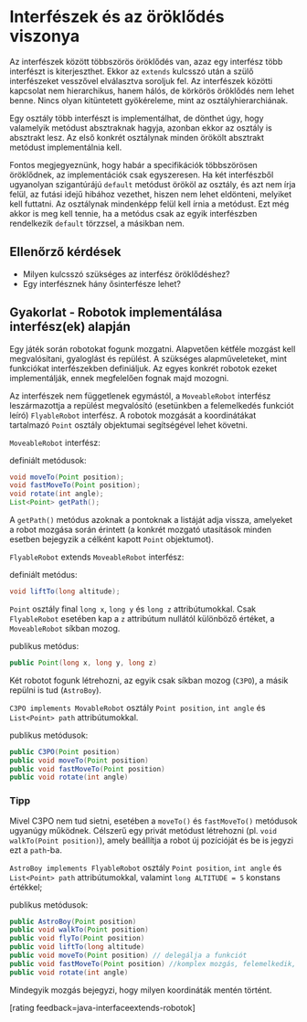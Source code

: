 # Interfészek és az öröklődés viszonya

Az interfészek között többszörös öröklődés van, azaz egy interfész több interfészt is kiterjeszthet. Ekkor az `extends` kulcsszó után a szülő interfészeket vesszővel elválasztva soroljuk fel. Az interfészek közötti kapcsolat nem hierarchikus, hanem hálós, de körkörös öröklődés nem lehet benne. Nincs olyan kitüntetett gyökéreleme, mint az osztályhierarchiának.

Egy osztály több interfészt is implementálhat, de dönthet úgy, hogy valamelyik metódust absztraknak hagyja, azonban ekkor az osztály is absztrakt lesz. Az első konkrét osztálynak minden örökölt absztrakt metódust implementálnia kell.

Fontos megjegyeznünk, hogy habár a specifikációk többszörösen öröklődnek, az implementációk csak egyszeresen. Ha két interfészből ugyanolyan szigantúrájú `default` metódust örököl az osztály, és azt nem írja felül, az futási idejű hibához vezethet, hiszen nem lehet eldönteni, melyiket kell futtatni. Az osztálynak mindenképp felül kell írnia a metódust. Ezt még akkor is meg kell tennie, ha a metódus csak az egyik interfészben rendelkezik `default` törzzsel, a másikban nem.

## Ellenőrző kérdések

* Milyen kulcsszó szükséges az interfész öröklődéshez?
* Egy interfésznek hány ősinterfésze lehet?

## Gyakorlat - Robotok implementálása interfész(ek) alapján

Egy játék során robotokat fogunk mozgatni. Alapvetően kétféle mozgást kell megvalósítani, gyaloglást és repülést.
A szükséges alapműveleteket, mint funkciókat interfészekben definiáljuk. Az egyes konkrét robotok ezeket implementálják,
ennek megfelelően fognak majd mozogni.

Az interfészek nem függetlenek egymástól, a `MoveableRobot` interfész leszármazottja a repülést megvalósító
(esetünkben a felemelkedés funkciót leíró) `FlyableRobot` interfész. A robotok mozgását a koordinátákat
tartalmazó `Point` osztály objektumai segítségével lehet követni.

`MoveableRobot` interfész:

definiált metódusok:

```java
void moveTo(Point position);
void fastMoveTo(Point position);
void rotate(int angle);
List<Point> getPath();
```
 A `getPath()` metódus azoknak a pontoknak a listáját adja vissza, amelyeket a robot mozgása során érintett
 (a konkrét mozgató utasítások minden esetben bejegyzik a célként kapott `Point` objektumot).

`FlyableRobot` extends `MoveableRobot` interfész:

definiált metódus:

```java
void liftTo(long altitude);
```

`Point` osztály final `long x`, `long y` és `long z` attribútumokkal. Csak `FlyableRobot` esetében kap
a `z` attribútum nullától különböző értéket, a `MoveableRobot` síkban mozog.

publikus metódus:

```java
public Point(long x, long y, long z)
```

Két robotot fogunk létrehozni, az egyik csak síkban mozog (`C3PO`), a másik repülni is tud (`AstroBoy`).

`C3PO implements MovableRobot` osztály  `Point position`, `int angle` és `List<Point> path` attribútumokkal.

publikus metódusok:

```java
public C3PO(Point position)
public void moveTo(Point position)
public void fastMoveTo(Point position)
public void rotate(int angle)
```

### Tipp

Mivel C3PO nem tud sietni, esetében a `moveTo()` és `fastMoveTo()` metódusok ugyanúgy működnek. Célszerű egy privát
metódust létrehozni (pl. `void walkTo(Point position)`), amely beállítja a robot új pozícióját és be is jegyzi ezt a `path`-ba.  

`AstroBoy implements FlyableRobot` osztály  `Point position`, `int angle` és `List<Point> path` attribútumokkal, valamint
`long ALTITUDE = 5` konstans értékkel;

publikus metódusok:

```java
public AstroBoy(Point position)
public void walkTo(Point position)
public void flyTo(Point position)
public void liftTo(long altitude)
public void moveTo(Point position) // delegálja a funkciót
public void fastMoveTo(Point position) //komplex mozgás, felemelkedik, elrepül a célpont fölé, és leereszkedik
public void rotate(int angle)  
```

Mindegyik mozgás bejegyzi, hogy milyen koordináták mentén történt.

[rating feedback=java-interfaceextends-robotok]

​    
